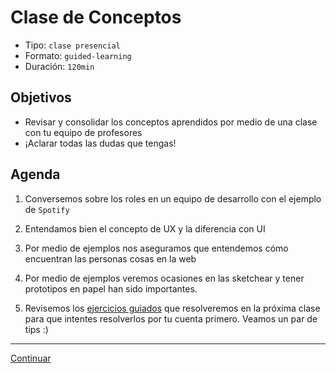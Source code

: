 # Clase de Conceptos
- Tipo: `clase presencial`
- Formato: `guided-learning`
- Duración: `120min`

## Objetivos

- Revisar y consolidar los conceptos aprendidos por medio de una clase con tu equipo de profesores
- ¡Aclarar todas las dudas que tengas!

## Agenda

 1. Conversemos sobre los roles en un equipo de desarrollo con el ejemplo de `Spotify` 

 <!-- 

 Podemos empezar reflexionando con las estudiantes ¿Qué roles creemos que podemos encontrar en Spotify? 

 Quién creemos que puede ser el encargado de que:

 * El producto resuelva los problemas de los usuarios. Como por ejemplo, tener cuentas familiares 
 * La interfaz sea fácil de usar y que tenga todo el branding característico de Spotify (verde y negro)
 * Todas las canciones sean fáciles de encontrar y que estén guardadas de una forma en la que sea fácil su reproducción 

 Roles:

 * UX Designer: es el encargado
 * Visual Designer: 
 * Front-end developer:
 * Back-end developer:
 * QA: 
 * Data scientist:
 * Product manager:
 * Project manager:
	
 -->
 
 2. Entendamos bien el concepto de UX y la diferencia con UI

 <!--
	Aquí explicamos qué es UI y hacemos la relación directamente con GUI. Un poco de historia. Se empezó a usar GUI desde que Apple lanzó su primer computador. Ya que al tener un mouse y una forma de interactuar distinta a la pantalla negra + comandos, se empezó a referir a ella como Graphical User Interface. Un término que fue cambiando con el pasar de los años a solo UI. Sin embargo, eso puede traer mucha confusión ahora que estamos hablando de Voice UIs.
 -->
 
 3. Por medio de ejemplos nos aseguramos que entendemos cómo encuentran las personas cosas en la web

<!-- 
	¿Te acuerdas la última vez que quisiste ir al cine? 

	* Sabías qué película verías
	* Sabías en qué cine la verías
	* Sabías a qué hora la verías

	Planeamos una visita al cine en ese momento y revisamos las distintas formas en las que encontramos cosas en la web dependiendo del contexto. 

-->	

 4. Por medio de ejemplos veremos ocasiones en las sketchear y tener prototipos en papel han sido importantes.

<!--
Veamos los siguientes videos y discutamos: https://youtu.be/9wQkLthhHKA  y https://www.youtube.com/watch?v=r36NNGzNvjo . La principal reflexión es lo económico y la cantidad de iteraciones que se pueden realizar en papel. 
-->

 5. Revisemos los [ejercicios guiados](07-ejercicios-guiados.md) que resolveremos en la próxima clase para que intentes resolverlos por tu cuenta primero. Veamos un par de tips :)

 <!-- Dejar claro que pueden traer sus propuestas. Y que su creatividad basada en la teoría y su curiosidad son valoradas.-->

***

[Continuar](08-ejercicios-guiados.md)